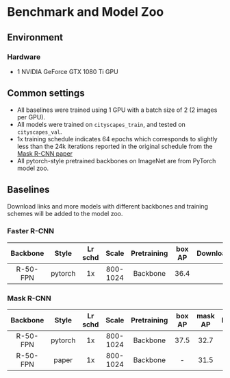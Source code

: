 # Benchmark and Model Zoo

## Environment

### Hardware

- 1 NVIDIA GeForce GTX 1080 Ti GPU

## Common settings

- All baselines were trained using 1 GPU with a batch size of 2 (2 images per GPU).
- All models were trained on `cityscapes_train`, and tested on `cityscapes_val`.
- 1x training schedule indicates 64 epochs which corresponds to slightly less than the 24k iterations reported in the original schedule from the [Mask R-CNN paper](https://arxiv.org/abs/1703.06870)
- All pytorch-style pretrained backbones on ImageNet are from PyTorch model zoo.


## Baselines

Download links and more models with different backbones and training schemes will be added to the model zoo. 


### Faster R-CNN

|    Backbone     |  Style  | Lr schd | Scale | Pretraining | box AP | Download |
| :-------------: | :-----: | :-----: | :---: | :---------: | :----: | :------: |
|    R-50-FPN     | pytorch |   1x    | 800-1024 | Backbone |  36.4  |          |

### Mask R-CNN

|    Backbone     |  Style  | Lr schd | Scale | Pretraining | box AP | mask AP | Download |
| :-------------: | :-----: | :-----: | :---: | :---------: | :----: | :-----: | :------: |
|    R-50-FPN     | pytorch |   1x    | 800-1024 | Backbone |  37.5  |  32.7   |          |
|    R-50-FPN     | paper   |   1x    | 800-1024 | Backbone |  -     |  31.5   |          |
